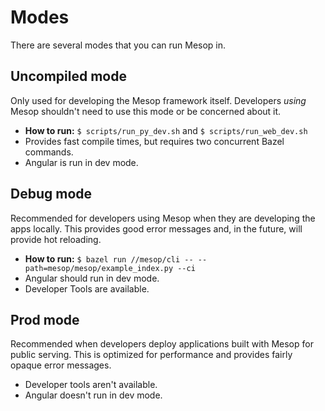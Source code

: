 # Modes

There are several modes that you can run Mesop in.

## Uncompiled mode

Only used for developing the Mesop framework itself. Developers _using_ Mesop shouldn't need to use this mode or be concerned about it.

- **How to run:** `$ scripts/run_py_dev.sh` and `$ scripts/run_web_dev.sh`
- Provides fast compile times, but requires two concurrent Bazel commands.
- Angular is run in dev mode.

## Debug mode

Recommended for developers using Mesop when they are developing the apps locally. This provides good error messages and, in the future, will provide hot reloading.

- **How to run:** `$ bazel run //mesop/cli -- --path=mesop/mesop/example_index.py --ci`
- Angular should run in dev mode.
- Developer Tools are available.

## Prod mode

Recommended when developers deploy applications built with Mesop for public serving. This is optimized for performance and provides fairly opaque error messages.

- Developer tools aren't available.
- Angular doesn't run in dev mode.

<!-- TODO: Figure out what modes to run for `mesop_binary` -->
